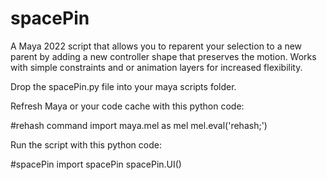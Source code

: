 # spacePin

A Maya 2022 script that allows you to reparent your selection to a new parent by adding a new controller shape that  preserves the motion.  Works with simple constraints and or animation layers for increased flexibility. 

Drop the spacePin.py file into your maya scripts folder.  

Refresh Maya or your code cache with this python code:

#rehash command
import maya.mel as mel
mel.eval('rehash;')

Run the script with this python code:

#spacePin
import spacePin
spacePin.UI()
